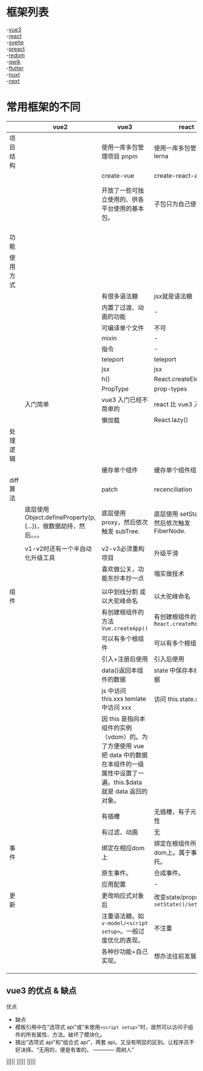 # 框架列表

-[vue3](/farmework/vue3/index.html)  
-[react](/farmework/react/index.html)  
-[svelte](/farmework/svelte/index.html)  
-[preact](/farmework/preact/index.html)  
-[redom](/farmework/redom/index.html)  
-[qwik](/farmework/qwik/index.html)  
-[flutter](/farmework/flutter/index.html)  
-[nuxt](/farmework/nuxt/index.html)  
-[next](/farmework/next/index.html)

# 常用框架的不同

<!-- prettier-ignore-start -->
|          |vue2 | vue3       | react  | ng  | svelte | redom |     |    |
| -------- |------| ------ | -------- | --- | ------ | ----- | --- | --- |
| 项目结构 |        | 使用一库多包管理项目 pnpm   | 使用一库多包管理项目 lerna      |     |        |       |     | 我更喜欢 lerna        |
|          |      | create-vue | create-react-app |     |        |       |     |    |
|          |      | 开放了一些可独立使用的、供各平台使用的基本包。 | 子包只为自己使用。        |     |        |       |     | vue3 的模块化做的更好 |
|          |      |          |        |     |        |       |     |    |
|          |      |          |        |     |        |       |     |    |
| 功能     |      |          |        |     |        |       |     |    |
| 使用方式 |       |          |        |     |        |       |     |    |
|          |      | 有很多语法糖   | jsx就是语法糖      |     |        |       |     |    |
|          |      | 内置了过渡、动画的功能      | -      |     |        |       |     |    |
|          |      | 可编译单个文件   | 不可      |     |        |       |     |    |
|          |      | mixin    | -      |     |        |       |     |    |
|          |      | 指令     | -      |     |        |       |     |    |
|          |      | teleport       | teleport     |     |        |       |     |    |
|          |      | jsx      | jsx    |     |        |       |     |    |
|          |      | h()        | React.createElement()      |     |        |       |     |    |
|          |      | PropType       | prop-types   |     |        |       |     |    |
|          |  入门简单    | vue3 入门已经不简单的       | react 比 vue3 入门简单     |     |        |       |     |    |
|          |      | 懒加载   | React.lazy() |     |        |       |     |    |
| 处理逻辑 |       |          |        |     |        |       |     |    |
|          |      | 缓存单个组件   | 缓存单个组件组成的树      |     |        |       |     |    |
| diff算法      |      | patch    | recenciliation            |     |        |       |     |    |
|          | 底层使用Object.defineProperty(p, {...})，做数据劫持，然后。。。     | 底层使用 proxy，然后依次触发 subTree.          | 底层使用 setState()，然后依次触发 FiberNode. |     |        |       |     |    |
|          |      |          |        |     |        |       |     |    |
|          | v1-v2时还有一个半自动化升级工具     |  v2-v3必须重构项目        |  升级平滑      |     |        |       |     |    |
|          |      |   喜欢做公关，功能东抄本抄一点       | 塌实做技术     |     |        |       |     |    |
|          |      |          |        |     |        |       |     |    |
|   组件   |      |    以中划线分割 或 以大驼峰命名      |  以大驼峰命名      |     |        |       |     |    |
|          |      |     有创建根组件的方法`Vue.createApp()`     |   有创建根组件的方法`React.createRoot()`     |     |        |       |     |    |
|          |      | 可以有多个根组件         | 可以有多个根组件       |     |        |       |     |    |
|          |      |   引入+注册后使用       |  引入后使用      |     |        |       |     |    |
|          |      |   data()返回本组件的数据       |    state 中保存本组件的数据    |     |        |       |     |    |
|          |      |  js 中访问 this.xxx temlate 中访问 xxx        |  访问 this.state.xxx      |     |        |       |     |    |
|          |      |   因 this 是指向本组件的实例（vdom）的。为了方便使用 vue 把 data 中的数据在本组件的一级属性中设置了一遍。this.$data 就是 data 返回的对象。       |        |     |        |       |     |    |
|          |      | 有插槽         |   无插槽，有子元素、属性     |     |        |       |     |    |
|          |      |   有过滤、动画       |    无    |     |        |       |     |    |
|  事件     |      | 绑定在相应dom上 | 绑定在根组件所在的dom上。属于事件委托。 |     |        |       |     |    |
|          |      | 原生事件。         | 合成事件。       |     |        |       |     |    |
|          |      | 应用配置        | -       |     |        |       |     |    |
|  更新        |      |   更改响应式对象后       |  改变state/props后。`setState()/setValue()`      |     |        |       |     |    |
|          |      |   注重语法糖。如 `v-model/<script setup>`。一般过度优化的表现。       |  不注重     |     |        |       |     |    |
|          |      |  各种抄功能+自己实现。        |   想办法往前发展。     |     |        |       |     |    |
|          |      |          |        |     |        |       |     |    |
|          |      |          |        |     |        |       |     |    |
|          |      |          |        |     |        |       |     |    |
<!-- prettier-ignore-end -->

## vue3 的优点 & 缺点

优点

- 缺点
- 模板引用中在“选项式 api”或“未使用`<script setup>`”时，居然可以访问子组件的所有属性、方法。破坏了模块化。
- 搞出“选项式 api”和“组合式 api”，两套 api。又没有明显的区别。让程序员不好决择。“无用的，便是有害的。 ———— 周树人”

|||||
|||||
|||||
